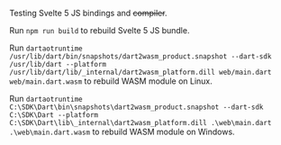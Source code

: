 Testing Svelte 5 JS bindings and ~~compiler~~.

Run `npm run build` to rebuild Svelte 5 JS bundle.

Run `dartaotruntime /usr/lib/dart/bin/snapshots/dart2wasm_product.snapshot --dart-sdk /usr/lib/dart --platform /usr/lib/dart/lib/_internal/dart2wasm_platform.dill web/main.dart web/main.dart.wasm` to rebuild WASM module on Linux.

Run `dartaotruntime C:\SDK\Dart\bin\snapshots\dart2wasm_product.snapshot --dart-sdk C:\SDK\Dart --platform C:\SDK\Dart\lib\_internal\dart2wasm_platform.dill .\web\main.dart .\web\main.dart.wasm` to rebuild WASM module on Windows.